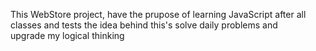 This WebStore project, have the prupose of learning JavaScript after all classes and tests the idea behind this's solve daily problems and  
upgrade my logical thinking 